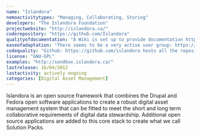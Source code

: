 ```yaml
---
name: "Islandora"
nemoactivitytypes: "Managing, Collaborating, Storing"
developers: "The Islandora Foundation"
projectwebsite: "http://islandora.ca/"
coderepository: "https://github.com/Islandora"
qualityofdocumentation: "A Wiki is set up to provide documentation https://wiki.duraspace.org/display/ISLANDORA/Islandora."
easeofadaptation: "There seems to be a very active user group: https://groups.google.com/forum/#!forum/islandora-dev and there are 63 installations listed: http://islandora.ca/islandora-installations."
codequality: "Github: https://github.com/islandora hosts all the repositories for Islandora. All of the 58 repositories are public. The code is written mainly in PHP and JavaScript."
license: "GNU-GPL"
examples: "http://sandbox.islandora.ca/"
lastrelease: 16/04/2012
lastactivity: actively ongoing
categories: [Digital Asset Management]
---
```

Islandora is an open source framework that combines the Drupal and Fedora open software applications to create a robust digital asset management system that can be fitted to meet the short and long term collaborative requirements of digital data stewardship. Additional open source applications are added to this core stack to create what we call Solution Packs.
